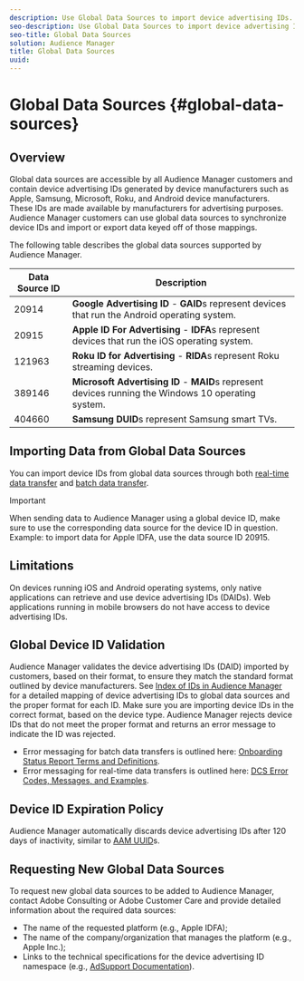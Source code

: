 ```yaml
---
description: Use Global Data Sources to import device advertising IDs.
seo-description: Use Global Data Sources to import device advertising IDs.
seo-title: Global Data Sources
solution: Audience Manager
title: Global Data Sources
uuid:
---
```


# Global Data Sources {#global-data-sources}

## Overview

Global data sources are accessible by all Audience Manager customers and contain device advertising IDs generated by device manufacturers such as Apple, Samsung, Microsoft, Roku, and Android device manufacturers. These IDs are made available by manufacturers for advertising purposes. Audience Manager customers can use global data sources to synchronize device IDs and import or export data keyed off of those mappings.

The following table describes the global data sources supported by Audience Manager.

| Data Source ID | Description|
|---|---|
|  20914 | **Google Advertising ID** - **GAID**s represent devices that run the Android operating system.|
|  20915 | **Apple ID For Advertising** - **IDFA**s represent devices that run the iOS operating system. |
|  121963 | **Roku ID for Advertising** - **RIDA**s represent Roku streaming devices. |
| 389146  | **Microsoft Advertising ID** - **MAID**s represent devices running the Windows 10 operating system. |
|  404660 | **Samsung DUID**s represent Samsung smart TVs. |

## Importing Data from Global Data Sources

You can import device IDs from global data sources through both [real-time data transfer](../integration/sending-audience-data/real-time-data-integration/real-time-data-transfer.md) and [batch data transfer](../integration/sending-audience-data/batch-data-transfer-explained/batch-data-transfer-explained.md).

>[!IMPORTANT]
>
>When sending data to Audience Manager using a global device ID, make sure to use the corresponding data source for the device ID in question. Example: to import data for Apple IDFA, use the data source ID 20915.

## Limitations

On devices running iOS and Android operating systems, only native applications can retrieve and use device advertising IDs (DAIDs). Web applications running in mobile browsers do not have access to device advertising IDs.

## Global Device ID Validation

Audience Manager validates the device advertising IDs (DAID) imported by customers, based on their format, to ensure they match the standard format outlined by device manufacturers. See [Index of IDs in Audience Manager](../reference/ids-in-aam.md) for a detailed mapping of device advertising IDs to global data sources and the proper format for each ID. Make sure you are importing device IDs in the correct format, based on the device type. Audience Manager rejects device IDs that do not meet the proper format and returns an error message to indicate the ID was rejected.

* Error messaging for batch data transfers is outlined here: [Onboarding Status Report Terms and Definitions](../reporting/onboarding-status-report.md#reference_2667529DB42D4DE5856F84EA1EB9A911).
* Error messaging for real-time data transfers is outlined here: [DCS Error Codes, Messages, and Examples](../api/dcs-intro/dcs-api-reference/dcs-error-codes.md).

## Device ID Expiration Policy

Audience Manager automatically discards device advertising IDs after 120 days of inactivity, similar to [AAM UUID](../faq/faq-privacy.md)s.

## Requesting New Global Data Sources

To request new global data sources to be added to Audience Manager, contact Adobe Consulting or Adobe Customer Care and provide detailed information about the required data sources:

* The name of the requested platform (e.g., Apple IDFA);
* The name of the company/organization that manages the platform (e.g., Apple Inc.);
* Links to the technical specifications for the device advertising ID namespace (e.g., [AdSupport Documentation](https://developer.apple.com/documentation/adsupport)).